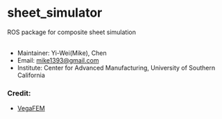 # sheet_simulator
ROS package for composite sheet simulation<br><br>  
+ Maintainer: Yi-Wei(Mike), Chen
+ Email: mike1393@gmail.com 
+ Institute: Center for Advanced Manufacturing, University of Southern California  

### Credit:
+ [VegaFEM](http://barbic.usc.edu/vega/)

